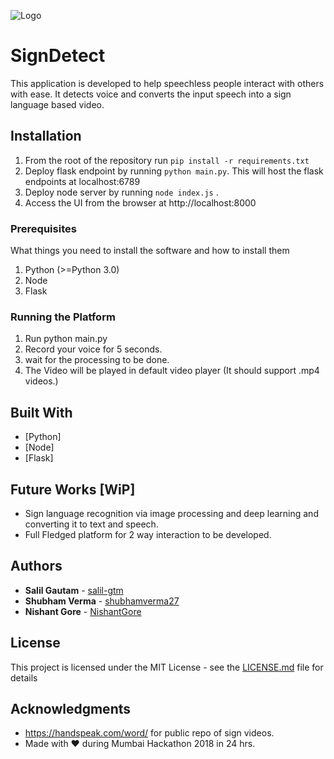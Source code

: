 ![Logo](https://github.com/salil-gtm/SignDetect/blob/master/29003533_10204203894813894_2122524096_n.png?raw=true)
# SignDetect

This application is developed to help speechless people interact with others with ease.
It detects voice and converts the input speech into a sign language based video.

## Installation

1. From the root of the repository run `pip install -r requirements.txt`
2. Deploy flask endpoint by running  `python main.py`. This will host the flask endpoints at localhost:6789
3. Deploy node server by running `node index.js` .
4. Access the UI from the browser at http://localhost:8000

### Prerequisites

What things you need to install the software and how to install them
1. Python (>=Python 3.0)
2. Node
3. Flask


### Running the Platform

 
1. Run python main.py
2. Record your voice for 5 seconds.
3. wait for the processing to be done.
4. The Video will be played in default video player (It should support .mp4 videos.)


## Built With
* [Python]
* [Node]
* [Flask]


## Future Works [WiP]
* Sign language recognition via image processing and deep learning and converting it to text and speech.
* Full Fledged platform for 2 way interaction to be developed.

## Authors

* **Salil Gautam** - [salil-gtm](https://github.com/salil-gtm)
* **Shubham Verma** - [shubhamverma27](https://github.com/shubhamverma27)
* **Nishant Gore** - [NishantGore](https://github.com/nishantgore)


## License

This project is licensed under the MIT License - see the [LICENSE.md](LICENSE.md) file for details

 ## Acknowledgments
 
* https://handspeak.com/word/ for public repo of sign videos.
* Made with &#9829; during Mumbai Hackathon 2018 in 24 hrs.
